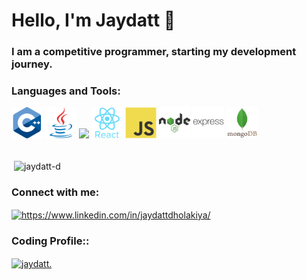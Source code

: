 <h1 align="left">Hello, I'm Jaydatt 👋</h1>
<h3 align="left">I am a competitive programmer, starting my development journey.</h3>

<h3 align="left">Languages and Tools:</h3>
<div>
  <img src="https://raw.githubusercontent.com/devicons/devicon/master/icons/cplusplus/cplusplus-original.svg" alt="cplusplus" height="50px"/>
  <img src="https://raw.githubusercontent.com/devicons/devicon/master/icons/java/java-original.svg" height="50px" />
  <img src="https://www.vectorlogo.zone/logos/tailwindcss/tailwindcss-icon.svg" height="50px" />
  <img src="https://raw.githubusercontent.com/devicons/devicon/master/icons/react/react-original-wordmark.svg" height="50px" />
  <img src="https://raw.githubusercontent.com/devicons/devicon/master/icons/javascript/javascript-original.svg" height="50px" />
  <img src="https://raw.githubusercontent.com/devicons/devicon/master/icons/nodejs/nodejs-original-wordmark.svg" height="50px" />
  <img src="https://raw.githubusercontent.com/devicons/devicon/master/icons/express/express-original-wordmark.svg" height="50px"/>
  <img src="https://raw.githubusercontent.com/devicons/devicon/master/icons/mongodb/mongodb-original-wordmark.svg" height="50px" />
</div>
<br>
<p>&nbsp;<img align="center" src="https://github-readme-stats.vercel.app/api?username=jaydatt-d&show_icons=true&theme=dark&locale=en" alt="jaydatt-d" /></p>

<h3 align="left">Connect with me:</h3>
<p align="left">
<a href="https://linkedin.com/in/https://www.linkedin.com/in/jaydattdholakiya/" target="blank"><img align="center" src="https://img.shields.io/badge/linkedin-0A66C2?style=for-the-badge&logo=linkedin&logoColor=white" alt="https://www.linkedin.com/in/jaydattdholakiya/" height="30" width="110" /></a>
</p>

<h3 align="left">Coding Profile::</h3>
<p align="left">
<a href="https://codeforces.com/profile/jaydatt." target="blank"><img align="center" src="https://raw.githubusercontent.com/rahuldkjain/github-profile-readme-generator/master/src/images/icons/Social/codeforces.svg" alt="jaydatt." height="50" width="40" /></a>
</p>
